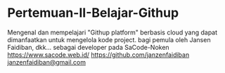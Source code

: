 # Pertemuan-II-Belajar-Githup
Mengenal dan mempelajari "Githup platform" berbasis cloud yang dapat dimanfaatkan untuk mengelola kode project.
bagi pemula oleh Jansen Faidiban, dkk... sebagai developer pada SaCode-Noken https://www.sacode.web.id/ https://github.com/janzenfaidiban janzenfaidiban@gmail.com
